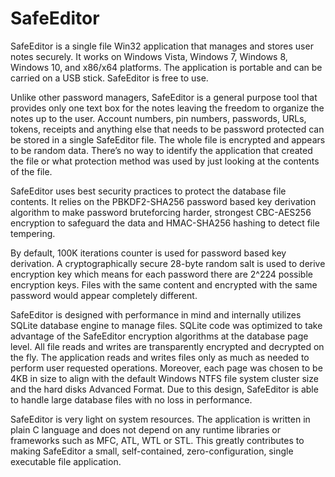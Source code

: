 # SafeEditor
SafeEditor is a single file Win32 application that manages and stores user notes securely. It works on Windows Vista, Windows 7, Windows 8, Windows 10, and x86/x64 platforms. The application is portable and can be carried on a USB stick. SafeEditor is free to use.

Unlike other password managers, SafeEditor is a general purpose tool that provides only one text box for the notes leaving the freedom to organize the notes up to the user. Account numbers, pin numbers, passwords, URLs, tokens, receipts and anything else that needs to be password protected can be stored in a single SafeEditor file. The whole file is encrypted and appears to be random data. There’s no way to identify the application that created the file or what protection method was used by just looking at the contents of the file.

SafeEditor uses best security practices to protect the database file contents. It relies on the PBKDF2-SHA256 password based key derivation algorithm to make password bruteforcing harder, strongest CBC-AES256 encryption to safeguard the data and HMAC-SHA256 hashing to detect file tempering.

By default, 100K iterations counter is used for password based key derivation. A cryptographically secure 28-byte random salt is used to derive encryption key which means for each password there are 2^224 possible encryption keys. Files with the same content and encrypted with the same password would appear completely different.

SafeEditor is designed with performance in mind and internally utilizes SQLite database engine to manage files. SQLite code was optimized to take advantage of the SafeEditor encryption algorithms at the database page level. All file reads and writes are transparently encrypted and decrypted on the fly. The application reads and writes files only as much as needed to perform user requested operations. Moreover, each page was chosen to be 4KB in size to align with the default Windows NTFS file system cluster size and the hard disks Advanced Format. Due to this design, SafeEditor is able to handle large database files with no loss in performance.

SafeEditor is very light on system resources. The application is written in plain C language and does not depend on any runtime libraries or frameworks such as MFC, ATL, WTL or STL. This greatly contributes to making SafeEditor a small, self-contained, zero-configuration, single executable file application.
